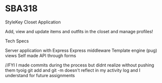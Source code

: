 # SBA318

StyleKey Closet Application

Add, view and update items and outfits in the closet and manage profiles!

Tech Specs

Server application with Express
Express middleware
Template engine (pug) views
Self made API through forms

//FYI I made commits during the process but didnt realize without pushing them tyoig git add and git -m doesn't reflect in my activity log and I understand for future assignments
